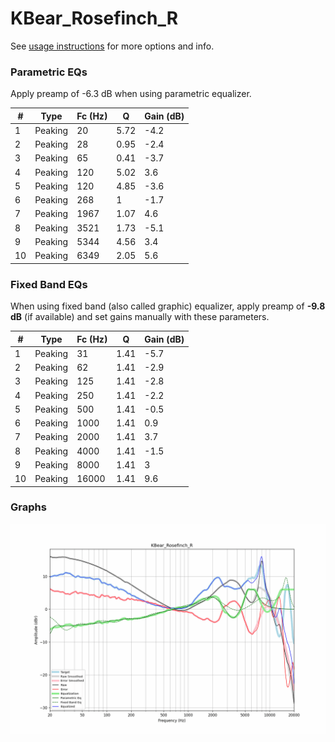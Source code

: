 # KBear_Rosefinch_R
See [usage instructions](https://github.com/jaakkopasanen/AutoEq#usage) for more options and info.

### Parametric EQs
Apply preamp of -6.3 dB when using parametric equalizer.

|   # | Type    |   Fc (Hz) |    Q |   Gain (dB) |
|-----|---------|-----------|------|-------------|
|   1 | Peaking |        20 | 5.72 |        -4.2 |
|   2 | Peaking |        28 | 0.95 |        -2.4 |
|   3 | Peaking |        65 | 0.41 |        -3.7 |
|   4 | Peaking |       120 | 5.02 |         3.6 |
|   5 | Peaking |       120 | 4.85 |        -3.6 |
|   6 | Peaking |       268 | 1    |        -1.7 |
|   7 | Peaking |      1967 | 1.07 |         4.6 |
|   8 | Peaking |      3521 | 1.73 |        -5.1 |
|   9 | Peaking |      5344 | 4.56 |         3.4 |
|  10 | Peaking |      6349 | 2.05 |         5.6 |

### Fixed Band EQs
When using fixed band (also called graphic) equalizer, apply preamp of **-9.8 dB** (if available) and set gains manually with these parameters.

|   # | Type    |   Fc (Hz) |    Q |   Gain (dB) |
|-----|---------|-----------|------|-------------|
|   1 | Peaking |        31 | 1.41 |        -5.7 |
|   2 | Peaking |        62 | 1.41 |        -2.9 |
|   3 | Peaking |       125 | 1.41 |        -2.8 |
|   4 | Peaking |       250 | 1.41 |        -2.2 |
|   5 | Peaking |       500 | 1.41 |        -0.5 |
|   6 | Peaking |      1000 | 1.41 |         0.9 |
|   7 | Peaking |      2000 | 1.41 |         3.7 |
|   8 | Peaking |      4000 | 1.41 |        -1.5 |
|   9 | Peaking |      8000 | 1.41 |         3   |
|  10 | Peaking |     16000 | 1.41 |         9.6 |

### Graphs
![](./KBear_Rosefinch_R.png)
